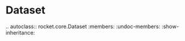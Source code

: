 # Dataset

.. autoclass:: rocket.core.Dataset
   :members:
   :undoc-members:
   :show-inheritance:

